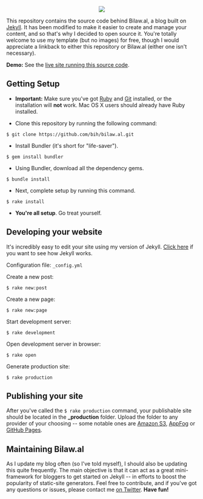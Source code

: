 <p align='center'><img src="http://bilaw.al/images/iphone-icon-114x114.png"></p>

This repository contains the source code behind Bilaw.al, a blog built on [Jekyll](http://github.com/mojombo/jekyll). It has been modified to make it easier to create and manage your content, and so that's why I decided to open source it. You're totally welcome to use my template (but no images) for free, though I would appreciate a linkback to either this repository or Bilaw.al (either one isn't necessary).

**Demo:** See the [live site running this source code](http://bilaw.al).

## Getting Setup
* **Important:** Make sure you've got [Ruby](http://www.ruby-lang.org/en/downloads/) and [Git](http://git-scm.com/download) installed, or the installation will **not** work. Mac OS X users should already have Ruby installed.

* Clone this repository by running the following command:
```
$ git clone https://github.com/bih/bilaw.al.git
```

* Install Bundler (it's short for "life-saver").
```
$ gem install bundler
```

* Using Bundler, download all the dependency gems.
```
$ bundle install
```

* Next, complete setup by running this command.
```
$ rake install
```

* **You're all setup**. Go treat yourself.

## Developing your website
It's incredibly easy to edit your site using my version of Jekyll. [Click here](http://github.com/mojombo/jekyll) if you want to see how Jekyll works.

Configuration file: `_config.yml`

Create a new post: 
```
$ rake new:post
```

Create a new page: 
```
$ rake new:page
```

Start development server: 
```
$ rake development
```

Open development server in browser: 
```
$ rake open
```

Generate production site: 
```
$ rake production
```

## Publishing your site
After you've called the `$ rake production` command, your publishable site should be located in the **_production** folder. Upload the folder to any provider of your choosing -- some notable ones are [Amazon S3](http://aws.amazon.com/s3), [AppFog](http://appfog.com) or [GitHub Pages](https://help.github.com/categories/20/articles).

## Maintaining Bilaw.al
As I update my blog often (so I've told myself), I should also be updating this quite frequently. The main objective is that it can act as a great mini-framework for bloggers to get started on Jekyll -- in efforts to boost the popularity of static-site generators. Feel free to contribute, and if you've got any questions or issues, please contact me [on Twitter](http://twitter.com/bilawalhameed). **Have fun!**